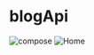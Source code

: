 # blogApi
![compose](https://user-images.githubusercontent.com/48913682/97785322-a31b6480-1ba4-11eb-84aa-ad2316246d46.PNG)
![Home](https://user-images.githubusercontent.com/48913682/97785323-a4e52800-1ba4-11eb-9eac-fee537bf88b9.PNG)




